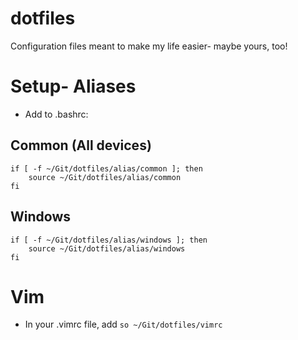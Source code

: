 # dotfiles
Configuration files meant to make my life easier- maybe yours, too!

# Setup- Aliases
- Add to .bashrc:

## Common (All devices)
```
if [ -f ~/Git/dotfiles/alias/common ]; then
    source ~/Git/dotfiles/alias/common
fi
```

## Windows
```
if [ -f ~/Git/dotfiles/alias/windows ]; then
    source ~/Git/dotfiles/alias/windows
fi
```

# Vim
- In your .vimrc file, add `so ~/Git/dotfiles/vimrc`

